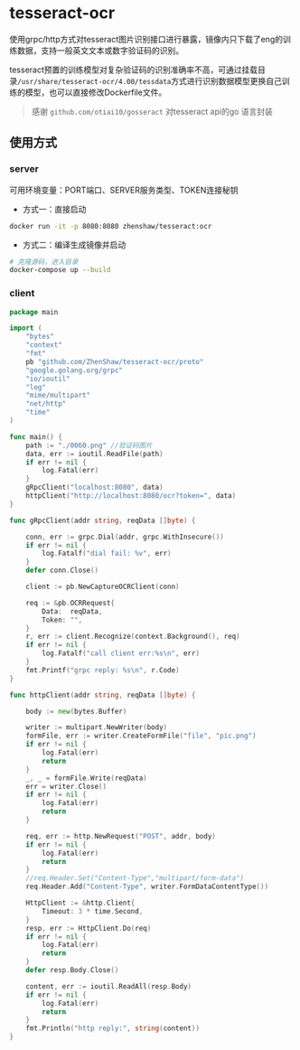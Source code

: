 # tesseract-ocr

使用grpc/http方式对tesseract图片识别接口进行暴露，镜像内只下载了eng的训练数据，支持一般英文文本或数字验证码的识别。


tesseract预置的训练模型对复杂验证码的识别准确率不高，可通过挂载目录`/usr/share/tesseract-ocr/4.00/tessdata`方式进行识别数据模型更换自己训练的模型，也可以直接修改Dockerfile文件。

> 感谢 `github.com/otiai10/gosseract` 对tesseract api的go 语言封装

## 使用方式

### server

可用环境变量：PORT端口、SERVER服务类型、TOKEN连接秘钥

- 方式一：直接启动
```bash
docker run -it -p 8080:8080 zhenshaw/tesseract:ocr
```

- 方式二：编译生成镜像并启动
```bash
# 克隆源码，进入目录
docker-compose up --build
```

### client

```go
package main

import (
	"bytes"
	"context"
	"fmt"
	pb "github.com/ZhenShaw/tesseract-ocr/proto"
	"google.golang.org/grpc"
	"io/ioutil"
	"log"
	"mime/multipart"
	"net/http"
	"time"
)

func main() {
	path := "./0060.png" //验证码图片
	data, err := ioutil.ReadFile(path)
	if err != nil {
		log.Fatal(err)
	}
	gRpcClient("localhost:8080", data)
	httpClient("http://localhost:8080/ocr?token=", data)
}

func gRpcClient(addr string, reqData []byte) {

	conn, err := grpc.Dial(addr, grpc.WithInsecure())
	if err != nil {
		log.Fatalf("dial fail: %v", err)
	}
	defer conn.Close()

	client := pb.NewCaptureOCRClient(conn)

	req := &pb.OCRRequest{
		Data:  reqData,
		Token: "",
	}
	r, err := client.Recognize(context.Background(), req)
	if err != nil {
		log.Fatalf("call client err:%s\n", err)
	}
	fmt.Printf("grpc reply: %s\n", r.Code)
}

func httpClient(addr string, reqData []byte) {

	body := new(bytes.Buffer)

	writer := multipart.NewWriter(body)
	formFile, err := writer.CreateFormFile("file", "pic.png")
	if err != nil {
		log.Fatal(err)
		return
	}
	_, _ = formFile.Write(reqData)
	err = writer.Close()
	if err != nil {
		log.Fatal(err)
		return
	}

	req, err := http.NewRequest("POST", addr, body)
	if err != nil {
		log.Fatal(err)
		return
	}
	//req.Header.Set("Content-Type","multipart/form-data")
	req.Header.Add("Content-Type", writer.FormDataContentType())

	HttpClient := &http.Client{
		Timeout: 3 * time.Second,
	}
	resp, err := HttpClient.Do(req)
	if err != nil {
		log.Fatal(err)
		return
	}
	defer resp.Body.Close()

	content, err := ioutil.ReadAll(resp.Body)
	if err != nil {
		log.Fatal(err)
		return
	}
	fmt.Println("http reply:", string(content))
}

```